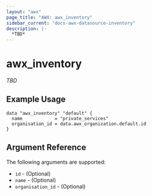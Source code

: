 ```yaml
---
layout: "awx"
page_title: "AWX: awx_inventory"
sidebar_current: "docs-awx-datasource-inventory"
description: |-
  *TBD*
---
```


# awx_inventory

*TBD*

## Example Usage

```hcl
data "awx_inventory" "default" {
  name            = "private_services"
  organisation_id = data.awx_organization.default.id
}
```

## Argument Reference

The following arguments are supported:

* `id` - (Optional) 
* `name` - (Optional) 
* `organisation_id` - (Optional) 

